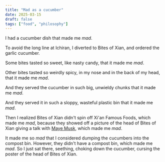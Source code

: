 ```yaml
---
title: "Mad as a cucumber"
date: 2025-03-15
draft: false
tags: ["food", "philosophy"]
---
```

I had a cucumber dish that made me _mad_.

To avoid the long line at Ichiran, I diverted to Bites of Xian, and ordered the garlic cucumber.

Some bites tasted so sweet, like nasty candy, that it made me _mad_.

Other bites tasted so weirdly spicy, in my nose and in the back of my head, that it made me _mad_.

And they served the cucumber in such big, unwieldy chunks that it made me _mad_.

And they served it in such a sloppy, wasteful plastic bin that it made me _mad_.

Then I realized Bites of Xian didn't spin off Xi'an Famous Foods, which made me _mad_, because they showed off a picture of the head of Bites of Xian giving a talk with [Maye Musk](https://en.wikipedia.org/wiki/Maye_Musk#Politics), which made me _mad_.

It made me so _mad_ that I considered dumping the cucumbers into the compost bin. However, they didn't have a compost bin, which made me _mad_. So I just sat there, seething, choking down the cucumber, cursing the poster of the head of Bites of Xian.